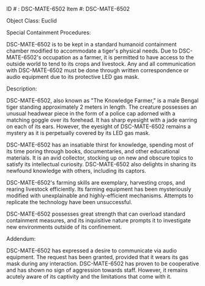 ID # : DSC-MATE-6502
Item #: DSC-MATE-6502

Object Class: Euclid

Special Containment Procedures:

DSC-MATE-6502 is to be kept in a standard humanoid containment chamber modified to accommodate a tiger's physical needs. Due to DSC-MATE-6502's occupation as a farmer, it is permitted to have access to the outside world to tend to its crops and livestock. Any and all communication with DSC-MATE-6502 must be done through written correspondence or audio equipment due to its protective LED gas mask.

Description:

DSC-MATE-6502, also known as "The Knowledge Farmer," is a male Bengal tiger standing approximately 2 meters in length. The creature possesses an unusual headwear piece in the form of a police cap adorned with a matching goggle over its forehead. It has sharp eyesight with a jade earring on each of its ears. However, the eyesight of DSC-MATE-6502 remains a mystery as it is perpetually covered by its LED gas mask.

DSC-MATE-6502 has an insatiable thirst for knowledge, spending most of its time poring through books, documentaries, and other educational materials. It is an avid collector, stocking up on new and obscure topics to satisfy its intellectual curiosity. DSC-MATE-6502 also delights in sharing its newfound knowledge with others, including its captors.

DSC-MATE-6502's farming skills are exemplary, harvesting crops, and rearing livestock efficiently. Its farming equipment has been mysteriously modified with unexplainable and highly-efficient mechanisms. Attempts to replicate the technology have been unsuccessful.

DSC-MATE-6502 possesses great strength that can overload standard containment measures, and its inquisitive nature prompts it to investigate new environments outside of its confinement.

Addendum:

DSC-MATE-6502 has expressed a desire to communicate via audio equipment. The request has been granted, provided that it wears its gas mask during any interaction. DSC-MATE-6502 has proven to be cooperative and has shown no sign of aggression towards staff. However, it remains acutely aware of its captivity and the limitations that come with it.
